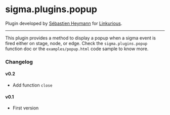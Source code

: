 sigma.plugins.popup
=====================

Plugin developed by [Sébastien Heymann](sheymann) for [Linkurious](https://github.com/Linkurious).

---

This plugin provides a method to display a popup when a sigma event is fired either on stage, node, or edge. Check the `sigma.plugins.popup` function doc or the `examples/popup.html` code sample to know more.

### Changelog

#### v0.2

  * Add function `close`

#### v0.1

  * First version
